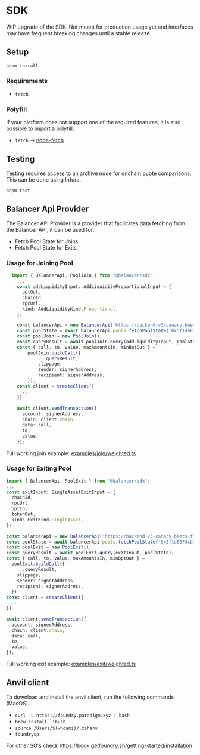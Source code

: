 # SDK

WIP upgrade of the SDK. Not meant for production usage yet and interfaces may have frequent breaking changes until a stable release.

## Setup

`pnpm install`

### Requirements

- `fetch`

### Polyfill

If your platform does not support one of the required features, it is also possible to import a polyfill.

- `fetch` -> [node-fetch](https://github.com/node-fetch/node-fetch#providing-global-access)

## Testing

Testing requires access to an archive node for onchain quote comparisons. This can be done using Infura.

`pnpm test`

## Balancer Api Provider

The Balancer API Provider is a provider that facilitates 
data fetching from the Balancer API,
it can be used for:
- Fetch Pool State for Joins;
- Fetch Pool State for Exits.

### Usage for Joining Pool

```ts
  import { BalancerApi, PoolJoin } from "@balancer/sdk";
    ...
    const addLiquidityInput: AddLiquidityProportionalInput = {
      bptOut,
      chainId,
      rpcUrl,
      kind: AddLiquidityKind.Proportional,
    };

    const balancerApi = new BalancerApi('https://backend-v3-canary.beets-ftm-node.com/graphql', 1);
    const poolState = await balancerApi.pools.fetchPoolState('0x5f1d6874cb1e7156e79a7563d2b61c6cbce03150000200000000000000000586');
    const poolJoin = new PoolJoin();
    const queryResult = await poolJoin.query(addLiquidityInput, poolState);
    const { call, to, value, maxAmountsIn, minBptOut } =
        poolJoin.buildCall({
            ...queryResult,
            slippage,
            sender: signerAddress,
            recipient: signerAddress,
        });
    const client = createClient({
      ...
    })
    
    await client.sendTransaction({
      account: signerAddress,
      chain: client.chain,
      data: call,
      to,
      value,
    });
```
Full working join example: [examples/join/weighted.ts](./examples/join/weighted.ts)

### Usage for Exiting Pool
```ts
import { BalancerApi, PoolExit } from "@balancer/sdk";
...
const exitInput: SingleAssetExitInput = {
  chainId,
  rpcUrl,
  bptIn,
  tokenOut,
  kind: ExitKind.SingleAsset,
};

const balancerApi = new BalancerApi('https://backend-v3-canary.beets-ftm-node.com/graphql', 1);
const poolState = await balancerApi.pools.fetchPoolState('0x5f1d6874cb1e7156e79a7563d2b61c6cbce03150000200000000000000000586');
const poolExit = new PoolExit();
const queryResult = await poolExit.query(exitInput, poolState);
const { call, to, value, maxAmountsIn, minBptOut } =
  poolExit.buildCall({
    ...queryResult,
    slippage,
    sender: signerAddress,
    recipient: signerAddress,
  });
const client = createClient({
  ...
})

await client.sendTransaction({
  account: signerAddress,
  chain: client.chain,
  data: call,
  to,
  value,
});
```
Full working exit example: [examples/exit/weighted.ts](./examples/exit/weighted.ts)

## Anvil client
To download and install the anvil client, run the following commands (MacOS):
- `curl -L https://foundry.paradigm.xyz | bash`
- `brew install libusb`
- `source /Users/$(whoami)/.zshenv`
- `foundryup`

For other SO's check https://book.getfoundry.sh/getting-started/installation
```
